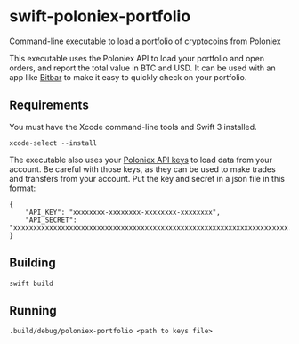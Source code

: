 # swift-poloniex-portfolio
Command-line executable to load a portfolio of cryptocoins from Poloniex

This executable uses the Poloniex API to load your portfolio and open orders, and report the total value in BTC and USD. It can be used with an app like [Bitbar](https://getbitbar.com) to make it easy to quickly check on your portfolio.

## Requirements

You must have the Xcode command-line tools and Swift 3 installed.

`xcode-select --install`

The executable also uses your [Poloniex API keys](https://poloniex.com/apiKeys) to load data from your account. Be careful with those keys, as they can be used to make trades and transfers from your account. Put the key and secret in a json file in this format:

```
{
    "API_KEY": "xxxxxxxx-xxxxxxxx-xxxxxxxx-xxxxxxxx",
    "API_SECRET": "xxxxxxxxxxxxxxxxxxxxxxxxxxxxxxxxxxxxxxxxxxxxxxxxxxxxxxxxxxxxxxxxxxxxx..."
}
```

## Building

`swift build`

## Running

`.build/debug/poloniex-portfolio <path to keys file>`
